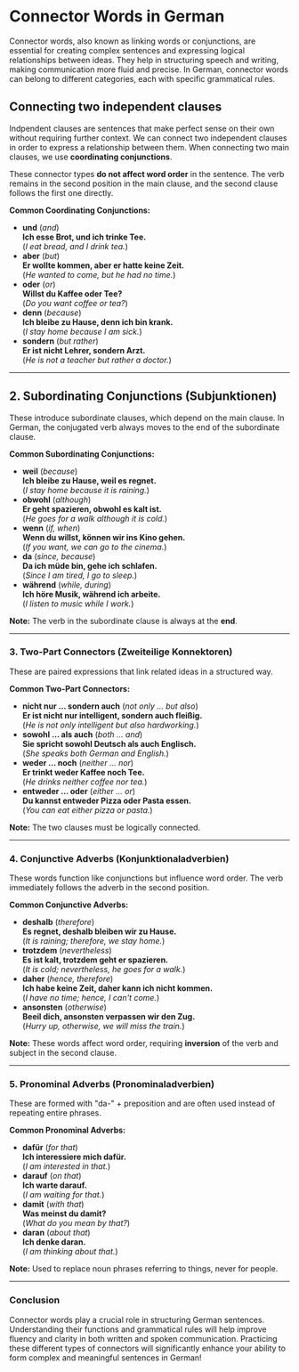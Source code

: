 # Connector Words in German

Connector words, also known as linking words or conjunctions, are essential for creating complex sentences and expressing logical relationships between ideas. They help in structuring speech and writing, making communication more fluid and precise. In German, connector words can belong to different categories, each with specific grammatical rules.


## Connecting two independent clauses

Indpendent clauses are sentences that make perfect sense on their own without requiring further context. We can connect two independent clauses in order to express a relationship between them. When connecting two main clauses, we use **coordinating conjunctions**.

These connector types **do not affect word order** in the sentence. The verb remains in the second position in the main clause, and the second clause follows the first one directly.

**Common Coordinating Conjunctions:**

- **und** (*and*)  
	**Ich esse Brot, und ich trinke Tee.**  
	(*I eat bread, and I drink tea.*)
- **aber** (*but*)  
	**Er wollte kommen, aber er hatte keine Zeit.**  
	(*He wanted to come, but he had no time.*)
- **oder** (*or*)  
	**Willst du Kaffee oder Tee?**  
	(*Do you want coffee or tea?*)
- **denn** (*because*)  
	**Ich bleibe zu Hause, denn ich bin krank.**  
	(*I stay home because I am sick.*)
- **sondern** (*but rather*)  
	**Er ist nicht Lehrer, sondern Arzt.**  
	(*He is not a teacher but rather a doctor.*)

---

## **2. Subordinating Conjunctions (Subjunktionen)**

These introduce subordinate clauses, which depend on the main clause. In German, the conjugated verb always moves to the end of the subordinate clause.

**Common Subordinating Conjunctions:**

- **weil** (*because*)  
	**Ich bleibe zu Hause, weil es regnet.**  
	(*I stay home because it is raining.*)
- **obwohl** (*although*)  
	**Er geht spazieren, obwohl es kalt ist.**  
	(*He goes for a walk although it is cold.*)
- **wenn** (*if, when*)  
	**Wenn du willst, können wir ins Kino gehen.**  
	(*If you want, we can go to the cinema.*)
- **da** (*since, because*)  
	**Da ich müde bin, gehe ich schlafen.**  
	(*Since I am tired, I go to sleep.*)
- **während** (*while, during*)  
	**Ich höre Musik, während ich arbeite.**  
	(*I listen to music while I work.*)

**Note:** The verb in the subordinate clause is always at the **end**.

---

### **3. Two-Part Connectors (Zweiteilige Konnektoren)**

These are paired expressions that link related ideas in a structured way.

**Common Two-Part Connectors:**

- **nicht nur … sondern auch** (*not only … but also*)  
	**Er ist nicht nur intelligent, sondern auch fleißig.**  
	(*He is not only intelligent but also hardworking.*)
- **sowohl … als auch** (*both … and*)  
	**Sie spricht sowohl Deutsch als auch Englisch.**  
	(*She speaks both German and English.*)
- **weder … noch** (*neither … nor*)  
	**Er trinkt weder Kaffee noch Tee.**  
	(*He drinks neither coffee nor tea.*)
- **entweder … oder** (*either … or*)  
	**Du kannst entweder Pizza oder Pasta essen.**  
	(*You can eat either pizza or pasta.*)

**Note:** The two clauses must be logically connected.

---

### **4. Conjunctive Adverbs (Konjunktionaladverbien)**

These words function like conjunctions but influence word order. The verb immediately follows the adverb in the second position.

**Common Conjunctive Adverbs:**

- **deshalb** (*therefore*)  
	**Es regnet, deshalb bleiben wir zu Hause.**  
	(*It is raining; therefore, we stay home.*)
- **trotzdem** (*nevertheless*)  
	**Es ist kalt, trotzdem geht er spazieren.**  
	(*It is cold; nevertheless, he goes for a walk.*)
- **daher** (*hence, therefore*)  
	**Ich habe keine Zeit, daher kann ich nicht kommen.**  
	(*I have no time; hence, I can't come.*)
- **ansonsten** (*otherwise*)  
	**Beeil dich, ansonsten verpassen wir den Zug.**  
	(*Hurry up, otherwise, we will miss the train.*)

**Note:** These words affect word order, requiring **inversion** of the verb and subject in the second clause.

---

### **5. Pronominal Adverbs (Pronominaladverbien)**

These are formed with "da-" + preposition and are often used instead of repeating entire phrases.

**Common Pronominal Adverbs:**

- **dafür** (*for that*)  
	**Ich interessiere mich dafür.**  
	(*I am interested in that.*)
- **darauf** (*on that*)  
	**Ich warte darauf.**  
	(*I am waiting for that.*)
- **damit** (*with that*)  
	**Was meinst du damit?**  
	(*What do you mean by that?*)
- **daran** (*about that*)  
	**Ich denke daran.**  
	(*I am thinking about that.*)

**Note:** Used to replace noun phrases referring to things, never for people.

---

### **Conclusion**

Connector words play a crucial role in structuring German sentences. Understanding their functions and grammatical rules will help improve fluency and clarity in both written and spoken communication. Practicing these different types of connectors will significantly enhance your ability to form complex and meaningful sentences in German!
